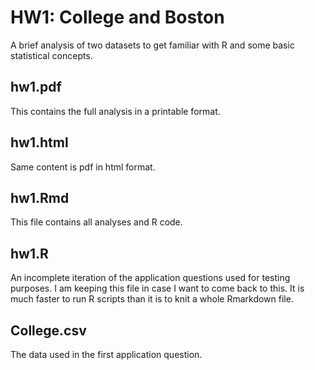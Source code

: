 # HW1: College and Boston
A brief analysis of two datasets to get familiar with R and some basic statistical concepts.

## hw1.pdf
This contains the full analysis in a printable format.

## hw1.html
Same content is pdf in html format.

## hw1.Rmd
This file contains all analyses and R code.

## hw1.R
An incomplete iteration of the application questions used for testing purposes.
I am keeping this file in case I want to come back to this. It is much faster to
run R scripts than it is to knit a whole Rmarkdown file.

## College.csv
The data used in the first application question.
